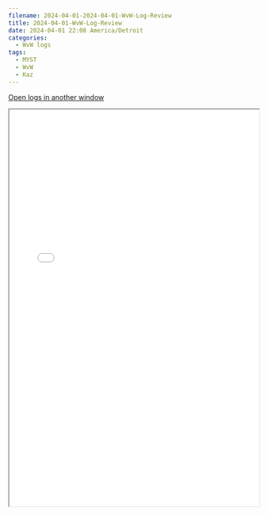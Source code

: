 ```yaml
---
filename: 2024-04-01-2024-04-01-WvW-Log-Review
title: 2024-04-01-WvW-Log-Review
date: 2024-04-01 22:08 America/Detroit
categories:
  - WvW logs
tags:
  - MYST
  - WvW
  - Kaz
---
```

 <a href="/assets/wvwlogs/reports20240401.html#20240401-WvW-Log-Review" target="_blank">Open logs in another window</a>

<iframe src="/assets/wvwlogs/reports20240401.html#20240401-WvW-Log-Review" width="100%" height="800" style="display:block; margin: 0 auto;"> </iframe>